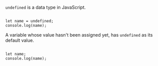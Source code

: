 `undefined` is a data type in JavaScript.

<Editor lang="javascript">
<code>
let name = undefined;
console.log(name);
</code>
</Editor>

A variable whose value hasn't been assigned yet, has `undefined` as its default value.

<Editor lang="javascript">
<code>
let name;
console.log(name);
</code>
</Editor>